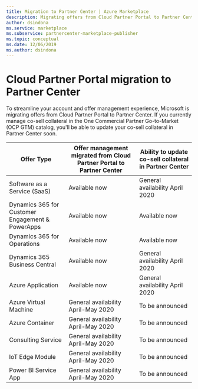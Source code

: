 ```yaml
---
title: Migration to Partner Center | Azure Marketplace
description: Migrating offers from Cloud Partner Portal to Partner Center.
author: dsindona
ms.service: marketplace
ms.subservice: partnercenter-marketplace-publisher
ms.topic: conceptual
ms.date: 12/06/2019
ms.author: dsindona
---
```


# Cloud Partner Portal migration to Partner Center

To streamline your account and offer management experience, Microsoft is migrating offers from Cloud Partner Portal to Partner Center. If you currently manage co-sell collateral in the One Commercial Partner Go-to-Market (OCP GTM) catalog, you'll be able to update your co-sell collateral in Partner Center soon.

| **Offer Type** | **Offer management migrated from Cloud Partner Portal to Partner Center** | **Ability to update co-sell collateral in Partner Center** |
|    -----------------------    |    -----------------------------  |  -----------------------------  |
| Software as a Service  (SaaS) |     Available now       |   General availability April 2020      |
| Dynamics 365 for Customer Engagement & PowerApps      |     Available now        |   Available now      |
| Dynamics 365 for Operations     |     Available now       |   Available now     |
| Dynamics 365 Business Central      |     Available now        |   General availability April 2020     |
| Azure Application     |     Available now       |   General availability April 2020     |
| Azure Virtual Machine      |     General availability April-May 2020       |   To be announced    |
| Azure Container     |     General availability April-May 2020       |   To be announced     |
| Consulting Service      |     General availability April-May 2020       |   To be announced     |
| IoT Edge Module      |     General availability April-May 2020       |   To be announced     |
| Power BI Service App     |     General availability April-May 2020       |   To be announced     |
